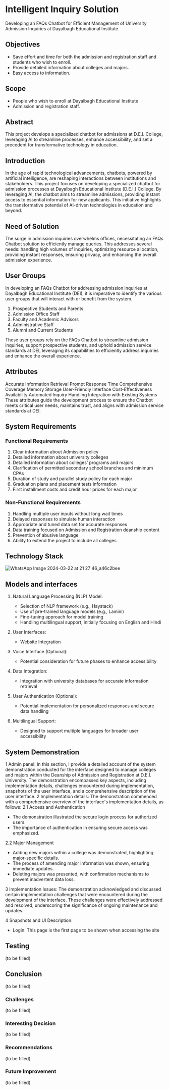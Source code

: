 # Intelligent Inquiry Solution

Developing an FAQs Chatbot for Efficient Management of University Admission Inquiries at Dayalbagh Educational Institute.

## Objectives

- Save effort and time for both the admission and registration staff and students who wish to enroll.
- Provide detailed information about colleges and majors.
- Easy access to information.

## Scope

- People who wish to enroll at Dayalbagh Educational Institute
- Admission and registration staff.

## Abstract

This project develops a specialized chatbot for admissions at D.E.I. College, leveraging AI to streamline processes, enhance accessibility, and set a precedent for transformative technology in education.

## Introduction

In the age of rapid technological advancements, chatbots, powered by artificial intelligence, are reshaping interactions between institutions and stakeholders. This project focuses on developing a specialized chatbot for admission processes at Dayalbagh Educational Institute (D.E.I.) College. By leveraging AI, the chatbot aims to streamline admissions, providing instant access to essential information for new applicants. This initiative highlights the transformative potential of AI-driven technologies in education and beyond.

## Need of Solution

The surge in admission inquiries overwhelms offices, necessitating an FAQs Chatbot solution to efficiently manage queries. This addresses several needs: handling high volumes of inquiries, optimizing resource allocation, providing instant responses, ensuring privacy, and enhancing the overall admission experience.

## User Groups

In developing an FAQs Chatbot for addressing admission inquiries at Dayalbagh Educational Institute (DEI), it is imperative to identify the various user groups that will interact with or benefit from the system.

1. Prospective Students and Parents
2. Admission Office Staff
3. Faculty and Academic Advisors
4. Administrative Staff
5. Alumni and Current Students

These user groups rely on the FAQs Chatbot to streamline admission inquiries, support prospective students, and uphold admission service standards at DEI, leveraging its capabilities to efficiently address inquiries and enhance the overall experience.

## Attributes

Accurate Information Retrieval
Prompt Response Time
Comprehensive Coverage
Memory Storage
User-Friendly Interface
Cost-Effectiveness
Availability
Automated Inquiry Handling
Integration with Existing Systems
These attributes guide the development process to ensure the Chatbot meets critical user needs, maintains trust, and aligns with admission service standards at DEI.

## System Requirements



### Functional Requirements

1. Clear information about Admission policy
2. Detailed information about university colleges
3. Detailed information about colleges’ programs and majors
4. Clarification of permitted secondary school branches and minimum CPAs
5. Duration of study and parallel study policy for each major
6. Graduation plans and placement tests information
7. First installment costs and credit hour prices for each major

### Non-Functional Requirements

1. Handling multiple user inputs without long wait times
2. Delayed responses to simulate human interaction
3. Appropriate and tuned data set for accurate responses
4. Data training focused on Admission and Registration deanship content
5. Prevention of abusive language
6. Ability to extend the project to include all colleges


## Technology Stack

![WhatsApp Image 2024-03-22 at 21 27 46_a46c2bee](https://github.com/SuratPyari18/Intelligent-Inquiry-Solution/assets/164517462/7cceea25-e9d1-41cd-b732-161192cc4ecd)


## Models and interfaces

1. Natural Language Processing (NLP) Model:
   - Selection of NLP framework (e.g., Haystack)
   - Use of pre-trained language models (e.g., Lamini)
   - Fine-tuning approach for model training
   - Handling multilingual support, initially focusing on English and Hindi

2. User Interfaces:
   - Website Integration

3. Voice Interface (Optional):
   - Potential consideration for future phases to enhance accessibility

4. Data Integration:
   - Integration with university databases for accurate information retrieval

5. User Authentication (Optional):
   - Potential implementation for personalized responses and secure data handling

6. Multilingual Support:
   - Designed to support multiple languages for broader user accessibility


## System Demonstration

1 Admin panel:
In this section, I provide a detailed account of the system demonstration conducted for the interface designed to manage colleges and majors within the Deanship of Admission and Registration at D.E.I. University. The demonstration encompassed key aspects, including implementation details, challenges encountered during implementation, snapshots of the user interface, and a comprehensive description of the user interface.
2 Implementation details:
The demonstration commenced with a comprehensive overview of the interface's implementation details, as follows:
2.1 Access and Authentication
* The demonstration illustrated the secure login process for authorized users.
* The importance of authentication in ensuring secure access was emphasized.

2.2	Major Management
* Adding new majors within a college was demonstrated, highlighting major-specific details.
* The process of amending major information was shown, ensuring immediate updates.
* Deleting majors was presented, with confirmation mechanisms to prevent inadvertent data loss.

3	Implementation Issues:
The demonstration acknowledged and discussed certain implementation challenges that were encountered during the development of the interface. These challenges were effectively addressed and resolved, underscoring the significance of ongoing maintenance and updates.

4	Snapshots and UI Description:
* Login: This page is the first page to be shown when accessing the site

## Testing

(to be filled)

## Conclusion

(to be filled)

### Challenges

(to be filled)

### Interesting Decision

(to be filled)

### Recommendations

(to be filled)

### Future Improvement

(to be filled)
